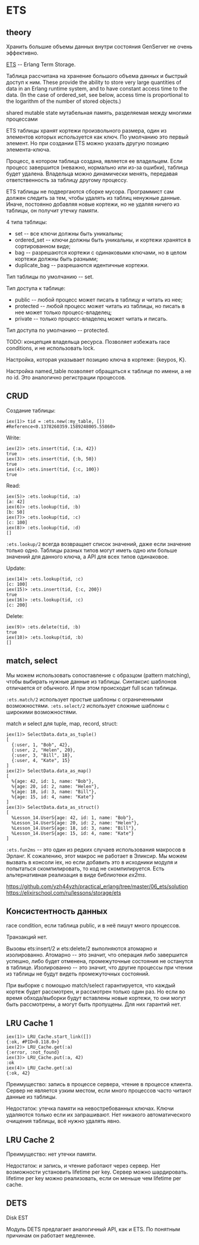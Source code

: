 # ETS

## theory

Хранить большие объемы данных внутри состояния GenServer не очень эффективно.

[ETS](https://www.erlang.org/doc/man/ets.html) -- Erlang Term Storage.

Таблица рассчитана на хранение большого объема данных и быстрый доступ к ним.
These provide the ability to store very large quantities of data in an Erlang runtime system, 
and to have constant access time to the data. 
(In the case of ordered_set, see below, access time is proportional to the logarithm of the number of stored objects.)

shared mutable state
мутабельная память, разделяемая между многими процессами

ETS таблицы хранят кортежи произвольного размера, один из элементов которых используется как ключ. По умолчанию это первый элемент. Но при создании ETS можно указать другую позицию элемента-ключа.

Процесс, в котором таблица создана, является ее владельцем. Если процесс завершится (неважно, нормально или из-за ошибки), таблица будет удалена. Владельца можно динамически менять, передавая ответственность за таблицу другому процессу.

ETS таблицы не подвергаются сборке мусора. Программист сам должен следить за тем, чтобы удалять из таблиц ненужные данные. Иначе, постоянно добавляя новые кортежи, но не удаляя ничего из таблицы, он получит утечку памяти.

4 типа таблицы:
- set -- все ключи должны быть уникальны;
- ordered_set -- ключи должны быть уникальны, и кортежи хранятся в сортированном виде;
- bag -- разрешаются кортежи с одинаковыми ключами, но в целом кортежи должны быть разными;
- duplicate_bag -- разрешаются идентичные кортежи.

Тип таблицы по умолчанию -- set.

Тип доступа к таблице:
- public -- любой процесс может писать в таблицу и читать из нее;
- protected -- любой процесс может читать из таблицы, но писать в нее может только процесс-владелец;
- private -- только процесс-владелец может читать и писать.

Тип доступа по умолчанию -- protected.

TODO: концепция владельца ресурса. Позволяет избежать race conditions, и не использовать lock.

Настройка, которая указывает позицию ключа в кортеже: {keypos, K}.

Настройка named_table позволяет обращаться к таблице по имени, а не по id. Это аналогично регистрации процессов.


## CRUD

Создание таблицы:

```elixir-iex
iex(1)> tid = :ets.new(:my_table, [])
#Reference<0.1378260359.1589248005.55860>
```

Write:

```elixir-iex
iex(2)> :ets.insert(tid, {:a, 42})
true
iex(3)> :ets.insert(tid, {:b, 50})
true
iex(4)> :ets.insert(tid, {:c, 100})
true
```

Read:

```elixir-iex
iex(5)> :ets.lookup(tid, :a)
[a: 42]
iex(6)> :ets.lookup(tid, :b)
[b: 50]
iex(7)> :ets.lookup(tid, :c)
[c: 100]
iex(8)> :ets.lookup(tid, :d)
[]
```

`:ets.lookup/2` всегда возвращает список значений, даже если значение только одно. Таблицы разных типов могут иметь одно или больше значений для данного ключа, а API для всех типов одинаковое.

Update:

```elixir-iex
iex(14)> :ets.lookup(tid, :c)
[c: 100]
iex(15)> :ets.insert(tid, {:c, 200})
true
iex(16)> :ets.lookup(tid, :c)
[c: 200]
```

Delete:

```elixir-iex
iex(9)> :ets.delete(tid, :b)
true
iex(10)> :ets.lookup(tid, :b)
[]
```


## match, select

Мы можем использовать сопоставление с образцом (pattern matching), чтобы выбирать нужные данные из таблицы. Синтаксис шаблонов отличается от обычного. И при этом происходит full scan таблицы.

`:ets.match/2` использует простые шаблоны с ограниченными возможностями.
`:ets.select/2` использует сложные шаблоны с широкими возможностями.

match и select для tuple, map, record, struct:

```elixir-iex
iex(1)> SelectData.data_as_tuple()
[
  {:user, 1, "Bob", 42},
  {:user, 2, "Helen", 20},
  {:user, 3, "Bill", 18},
  {:user, 4, "Kate", 15}
]
iex(2)> SelectData.data_as_map()
[
  %{age: 42, id: 1, name: "Bob"},
  %{age: 20, id: 2, name: "Helen"},
  %{age: 18, id: 3, name: "Bill"},
  %{age: 15, id: 4, name: "Kate"}
]
iex(3)> SelectData.data_as_struct()
[
  %Lesson_14.UserS{age: 42, id: 1, name: "Bob"},
  %Lesson_14.UserS{age: 20, id: 2, name: "Helen"},
  %Lesson_14.UserS{age: 18, id: 3, name: "Bill"},
  %Lesson_14.UserS{age: 15, id: 4, name: "Kate"}
]
```

`:ets.fun2ms` -- это один из редких случаев использования макросов в Эрланг. К сожалению, этот макрос не работает в Эликсир.
Мы можем вызвать в консоли iex, но если добавить это в исходники модуля и попытаться скомпилировать, то код не скомпилируется.
Есть альтернативная реализация в виде библиотеки *ex2ms*.

https://github.com/yzh44yzh/practical_erlang/tree/master/06_ets/solution
https://elixirschool.com/ru/lessons/storage/ets


## Консистентность данных

race condition, если таблица public, и в неё пишут много процессов.

Транзакций нет.

Вызовы ets:insert/2 и ets:delete/2 выполняются атомарно и изолированно. 
Атомарно -- это значит, что операция либо завершится успешно, либо будет отменена, промежуточные состояния не останутся в таблице. 
Изолированно -- это значит, что другие процессы при чтении из таблицы не будут видеть промежуточных состояний.

При выборке с помощью match/select гарантируется, что каждый кортеж будет рассмотрен, и рассмотрен только один раз. 
Но если во время обхода/выборки будут вставлены новые кортежи, то они могут быть рассмотрены, а могут быть пропущены. Для них гарантий нет.


## LRU Cache 1

```elixir-iex
iex(1)> LRU_Cache.start_link([])
{:ok, #PID<0.118.0>}
iex(2)> LRU_Cache.get(:a)
{:error, :not_found}
iex(3)> LRU_Cache.put(:a, 42)
:ok
iex(4)> LRU_Cache.get(:a)
{:ok, 42}
```

Преимущество: запись в процессе сервера, чтение в процессе клиента.
Сервер не является узким местом, если много процессов часто читают данные из таблицы.

Недостаток: утечка памяти на невостребованных ключах.
Ключи удаляются только если их запрашивают.
Нет никакого автоматического очищения таблицы, всё нужно удалять явно.


## LRU Cache 2

Преимущество: нет утечки памяти.

Недостаток: и запись, и чтение работают через сервер. Нет возможности установить lifetime per key.
Сервер можно шардировать.
lifetime per key можно реализовать, если он меньше чем lifetime per cache.


## DETS

Disk EST

Модуль DETS предлагает аналогичный API, как и ETS. По понятным причинам он работает медленнее.
